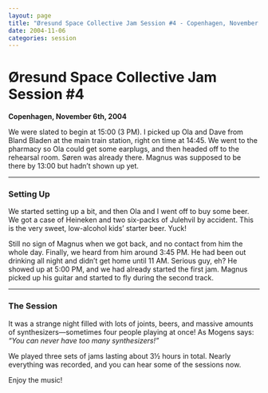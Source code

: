 ```yaml
---
layout: page
title: "Øresund Space Collective Jam Session #4 - Copenhagen, November 6th, 2004"
date: 2004-11-06
categories: session
---
```


# Øresund Space Collective Jam Session #4  
**Copenhagen, November 6th, 2004**

We were slated to begin at 15:00 (3 PM). I picked up Ola and Dave from Bland Bladen at the main train station, right on time at 14:45. We went to the pharmacy so Ola could get some earplugs, and then headed off to the rehearsal room. Søren was already there. Magnus was supposed to be there by 13:00 but hadn’t shown up yet.

---

### Setting Up

We started setting up a bit, and then Ola and I went off to buy some beer. We got a case of Heineken and two six-packs of Julehvil by accident. This is the very sweet, low-alcohol kids’ starter beer. Yuck!

Still no sign of Magnus when we got back, and no contact from him the whole day. Finally, we heard from him around 3:45 PM. He had been out drinking all night and didn’t get home until 11 AM. Serious guy, eh? He showed up at 5:00 PM, and we had already started the first jam. Magnus picked up his guitar and started to fly during the second track.

---

### The Session

It was a strange night filled with lots of joints, beers, and massive amounts of synthesizers—sometimes four people playing at once! As Mogens says: *“You can never have too many synthesizers!”*

We played three sets of jams lasting about 3½ hours in total. Nearly everything was recorded, and you can hear some of the sessions now.

Enjoy the music!
